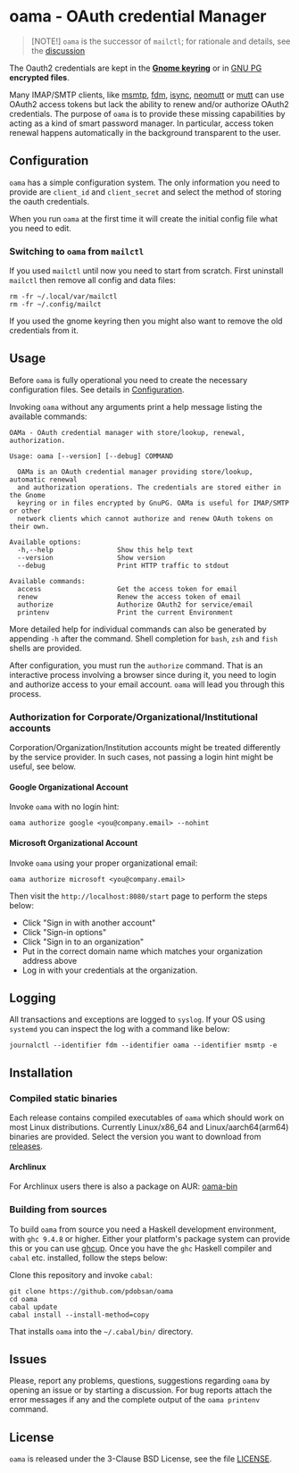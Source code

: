 # **oama** - OAuth credential Manager

> [NOTE!]
> `oama` is the successor of `mailctl`; for rationale and details, see
> the [discussion](https://github.com/pdobsan/oama/discussions/26)

The Oauth2 credentials are kept in the
[**Gnome keyring**](https://wiki.gnome.org/Projects/GnomeKeyring/) or
in [GNU PG](https://www.gnupg.org/) **encrypted files**.

Many IMAP/SMTP clients, like [msmtp](https://marlam.de/msmtp/),
[fdm](https://github.com/nicm/fdm),
[isync](http://isync.sourceforge.net/),
[neomutt](https://github.com/neomutt/neomutt) or
[mutt](http://www.mutt.org/) can use OAuth2 access tokens but lack the
ability to renew and/or authorize OAuth2 credentials. The purpose of
`oama` is to provide these missing capabilities by acting as a kind of
smart password manager. In particular, access token renewal happens
automatically in the background transparent to the user.

## Configuration

`oama` has a simple configuration system.  The only information you need to
provide are `client_id` and `client_secret` and select the method of storing the
oauth credentials.

When you run `oama` at the first time it will create the initial config file
what you need to edit.


### Switching to `oama` from `mailctl`

If you used `mailctl` until now you need to start from scratch. First uninstall
`mailctl` then remove all config and data files:

    rm -fr ~/.local/var/mailctl
    rm -fr ~/.config/mailct

If you used the gnome keyring then you might also want to remove the old
credentials from it.

## Usage

Before `oama` is fully operational you need to create the necessary
configuration files. See details in [Configuration](#configuration).

Invoking `oama` without any arguments print a help message listing the
available commands:

    OAMa - OAuth credential manager with store/lookup, renewal, authorization.

    Usage: oama [--version] [--debug] COMMAND

      OAMa is an OAuth credential manager providing store/lookup, automatic renewal
      and authorization operations. The credentials are stored either in the Gnome
      keyring or in files encrypted by GnuPG. OAMa is useful for IMAP/SMTP or other
      network clients which cannot authorize and renew OAuth tokens on their own.

    Available options:
      -h,--help                Show this help text
      --version                Show version
      --debug                  Print HTTP traffic to stdout

    Available commands:
      access                   Get the access token for email
      renew                    Renew the access token of email
      authorize                Authorize OAuth2 for service/email
      printenv                 Print the current Environment

More detailed help for individual commands can also be generated by appending
`-h` after the command. Shell completion for `bash`, `zsh` and `fish` shells
are provided.

After configuration, you must run the `authorize` command. That is an
interactive process involving a browser since during it, you need to login
and authorize access to your email account. `oama` will lead you through this
process.

### Authorization for Corporate/Organizational/Institutional accounts

Corporation/Organization/Institution accounts might be treated differently
by the service provider. In such cases, not passing a login hint might be
useful, see below.

#### Google Organizational Account

Invoke `oama` with no login hint:

    oama authorize google <you@company.email> --nohint

#### Microsoft Organizational Account

Invoke `oama` using your proper organizational email:

    oama authorize microsoft <you@company.email>

Then visit the `http://localhost:8080/start` page to perform the steps
below:

 - Click "Sign in with another account"
 - Click "Sign-in options"
 - Click "Sign in to an organization"
 - Put in the correct domain name which matches your organization address above
 - Log in with your credentials at the organization.

## Logging

All transactions and exceptions are logged to `syslog`. If your OS using
`systemd` you can inspect the log with a command like below:

    journalctl --identifier fdm --identifier oama --identifier msmtp -e

## Installation

### Compiled static binaries

Each release contains compiled executables of `oama` which should work on
most Linux distributions. Currently Linux/x86_64 and Linux/aarch64(arm64)
binaries are provided. Select the version you want to download from
[releases](https://github.com/pdobsan/oama/releases).

#### Archlinux

For Archlinux users there is also a package on AUR:
[oama-bin](https://aur.archlinux.org/packages/oama-bin)

### Building from sources

To build `oama` from source you need a Haskell development environment,
with `ghc 9.4.8` or higher. Either your platform's package system can provide
this or you can use [ghcup](https://www.haskell.org/ghcup/). Once you have
the `ghc` Haskell compiler and `cabal` etc. installed, follow the steps
below:

Clone this repository and invoke `cabal`:

    git clone https://github.com/pdobsan/oama
    cd oama
    cabal update
    cabal install --install-method=copy

That installs `oama` into the `~/.cabal/bin/` directory.

## Issues

Please, report any problems, questions, suggestions regarding `oama` by opening
an issue or by starting a discussion. For bug reports attach the error messages
if any and the complete output of the `oama printenv` command.

## License

`oama` is released under the 3-Clause BSD License, see the file
[LICENSE](LICENSE).

